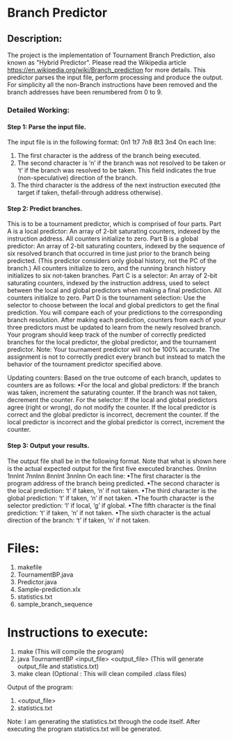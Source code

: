 # Branch Predictor

## Description:
The project is the implementation of Tournament Branch Prediction, also known as "Hybrid Predictor". 
Please read the Wikipedia article https://en.wikipedia.org/wiki/Branch_prediction for more details. 
This predictor parses the input file, perform processing and produce the output. 
For simplicity all the non-Branch instructions have been removed and the branch addresses have been renumbered from 0 to 9.

### Detailed Working:

#### Step 1: Parse the input file. 
The input file is in the following format:
0n1
1t7
7n8
8t3
3n4
On each line:
1. The first character is the address of the branch being executed.
2. The second character is ‘n’ if the branch was not resolved to be taken or ‘t’ if the branch was resolved to be taken. This field indicates the true (non-speculative) direction of the branch.
3. The third character is the address of the next instruction executed (the target if taken, thefall-through address otherwise).

#### Step 2: Predict branches. 
This is to be a tournament predictor, which is comprised of four parts.
  Part A is a local predictor: An array of 2-bit saturating counters, indexed by the instruction address. All counters initialize to zero.
  Part B is a global predictor: An array of 2-bit saturating counters, indexed by the sequence of six resolved branch that occurred in time just prior to the branch being predicted. (This predictor considers only global history, not the PC of the branch.) All counters initialize to zero, and the running branch history initializes to six not-taken branches.
  Part C is a selector: An array of 2-bit saturating counters, indexed by the instruction address, used to select between the local and global predictors when making a final prediction. All counters initialize to zero.
  Part D is the tournament selection: Use the selector to choose between the local and global predictors to get the final prediction.
You will compare each of your predictions to the corresponding branch resolution. After making each prediction, counters from each of your three predictors must be updated to learn from the newly resolved branch. Your program should keep track of the number of correctly predicted branches for the local predictor, the global predictor, and the tournament predictor.
Note: Your tournament predictor will not be 100% accurate. The assignment is not to correctly predict every branch but instead to match the behavior of the tournament predictor specified above.

Updating counters:
Based on the true outcome of each branch, updates to counters are as follows:
•For the local and global predictors:
If the branch was taken, increment the saturating counter. If the branch was not taken, decrement the counter.
For the selector:
  If the local and global predictors agree (right or wrong), do not modify the counter.
  If the local predictor is correct and the global predictor is incorrect, decrement the counter.
  If the local predictor is incorrect and the global predictor is correct, increment the counter.

#### Step 3: Output your results. 
The output file shall be in the following format. Note that what is shown here is the actual expected output for the first five executed branches.
0nnlnn
1nnlnt
7nnlnn
8nnlnt
3nnlnn
On each line:
•The first character is the program address of the branch being predicted.
•The second character is the local prediction: ‘t’ if taken, ‘n’ if not taken.
•The third character is the global prediction: ‘t’ if taken, ‘n’ if not taken.
•The fourth character is the selector prediction: ‘l’ if local, ‘g’ if global.
•The fifth character is the final prediction: ‘t’ if taken, ‘n’ if not taken.
•The sixth character is the actual direction of the branch: ‘t’ if taken, ‘n’ if not taken.


# Files:
1. makefile
2. TournamentBP.java
3. Predictor.java
4. Sample-prediction.xlx
5. statistics.txt
6. sample_branch_sequence

# Instructions to execute:
1. make 						       (This will compile the program)
2. java TournamentBP <input_file> <output_file>  	(This will generate output_file and statistics.txt)
3. make clean 						(Optional : This will clean compiled .class files)

Output of the program:
1. <output_file>
2. statistics.txt

Note: I am generating the statistics.txt through the code itself. After executing the program statistics.txt will be generated.
